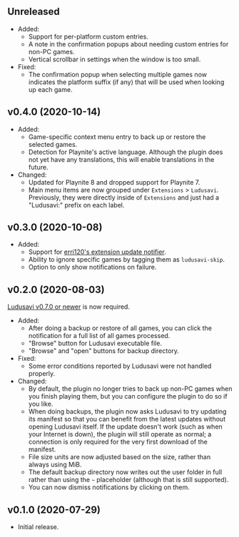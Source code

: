 ## Unreleased

* Added:
  * Support for per-platform custom entries.
  * A note in the confirmation popups about needing custom entries for non-PC games.
  * Vertical scrollbar in settings when the window is too small.
* Fixed:
  * The confirmation popup when selecting multiple games now indicates the
    platform suffix (if any) that will be used when looking up each game.

## v0.4.0 (2020-10-14)

* Added:
  * Game-specific context menu entry to back up or restore the selected games.
  * Detection for Playnite's active language. Although the plugin does not yet
    have any translations, this will enable translations in the future.
* Changed:
  * Updated for Playnite 8 and dropped support for Playnite 7.
  * Main menu items are now grouped under `Extensions` > `Ludusavi`.
    Previously, they were directly inside of `Extensions` and just had
    a "Ludusavi:" prefix on each label.

## v0.3.0 (2020-10-08)

* Added:
  * Support for [erri120's extension update notifier](https://github.com/erri120/Playnite.Extensions#extensions-updater).
  * Ability to ignore specific games by tagging them as `ludusavi-skip`.
  * Option to only show notifications on failure.

## v0.2.0 (2020-08-03)

[Ludusavi v0.7.0 or newer](https://github.com/mtkennerly/ludusavi/releases) is now required.

* Added:
  * After doing a backup or restore of all games, you can click the notification
    for a full list of all games processed.
  * "Browse" button for Ludusavi executable file.
  * "Browse" and "open" buttons for backup directory.
* Fixed:
  * Some error conditions reported by Ludusavi were not handled properly.
* Changed:
  * By default, the plugin no longer tries to back up non-PC games when you
    finish playing them, but you can configure the plugin to do so if you like.
  * When doing backups, the plugin now asks Ludusavi to try updating its manifest
    so that you can benefit from the latest updates without opening Ludusavi itself.
    If the update doesn't work (such as when your Internet is down), the plugin
    will still operate as normal; a connection is only required for the very first
    download of the manifest.
  * File size units are now adjusted based on the size, rather than always using MiB.
  * The default backup directory now writes out the user folder in full rather
    than using the `~` placeholder (although that is still supported).
  * You can now dismiss notifications by clicking on them.

## v0.1.0 (2020-07-29)

* Initial release.

